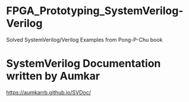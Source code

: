 # FPGA_Prototyping_SystemVerilog-Verilog
Solved SystemVerilog/Verilog Examples from Pong-P-Chu book

# SystemVerilog Documentation written by Aumkar 
https://aumkarrb.github.io/SVDoc/
